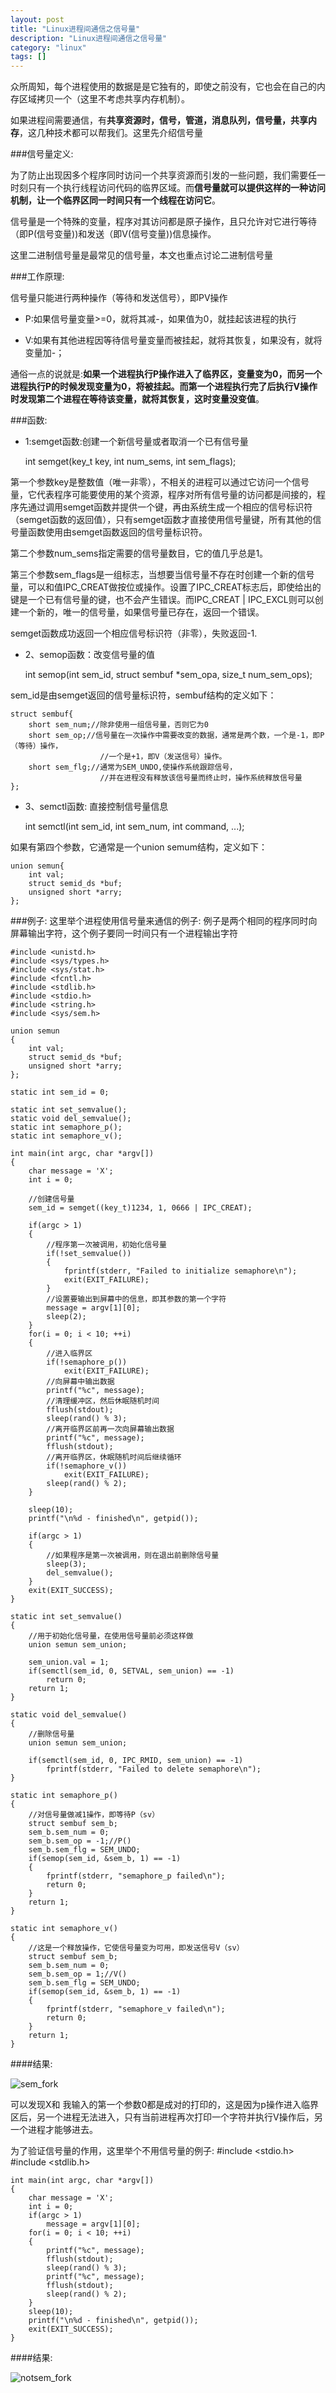```yaml
---
layout: post
title: "Linux进程间通信之信号量"
description: "Linux进程间通信之信号量"
category: "linux"
tags: []
---
```



众所周知，每个进程使用的数据是是它独有的，即使之前没有，它也会在自己的内存区域拷贝一个（这里不考虑共享内存机制）。

如果进程间需要通信，有**共享资源时，信号，管道，消息队列，信号量，共享内存**，这几种技术都可以帮我们。这里先介绍信号量

###信号量定义:

为了防止出现因多个程序同时访问一个共享资源而引发的一些问题，我们需要任一时刻只有一个执行线程访问代码的临界区域。而**信号量就可以提供这样的一种访问机制，让一个临界区同一时间只有一个线程在访问它**。

信号量是一个特殊的变量，程序对其访问都是原子操作，且只允许对它进行等待（即P(信号变量))和发送（即V(信号变量))信息操作。

这里二进制信号量是最常见的信号量，本文也重点讨论二进制信号量

###工作原理:

信号量只能进行两种操作（等待和发送信号），即PV操作

* P:如果信号量变量>=0，就将其减-，如果值为0，就挂起该进程的执行

* V:如果有其他进程因等待信号量变量而被挂起，就将其恢复，如果没有，就将变量加-；

通俗一点的说就是:**如果一个进程执行P操作进入了临界区，变量变为0，而另一个进程执行P的时候发现变量为0，将被挂起。而第一个进程执行完了后执行V操作时发现第二个进程在等待该变量，就将其恢复，这时变量没变值**。

###函数:

* 1:semget函数:创建一个新信号量或者取消一个已有信号量

	int semget(key_t key, int num\_sems, int sem\_flags);  

第一个参数key是整数值（唯一非零），不相关的进程可以通过它访问一个信号量，它代表程序可能要使用的某个资源，程序对所有信号量的访问都是间接的，程序先通过调用semget函数并提供一个键，再由系统生成一个相应的信号标识符（semget函数的返回值），只有semget函数才直接使用信号量键，所有其他的信号量函数使用由semget函数返回的信号量标识符。

第二个参数num\_sems指定需要的信号量数目，它的值几乎总是1。

第三个参数sem\_flags是一组标志，当想要当信号量不存在时创建一个新的信号量，可以和值IPC_CREAT做按位或操作。设置了IPC\_CREAT标志后，即使给出的键是一个已有信号量的键，也不会产生错误。而IPC\_CREAT | IPC\_EXCL则可以创建一个新的，唯一的信号量，如果信号量已存在，返回一个错误。


semget函数成功返回一个相应信号标识符（非零），失败返回-1.

* 2、semop函数：改变信号量的值

	int semop(int sem_id, struct sembuf *sem\_opa, size_t num\_sem\_ops);

sem_id是由semget返回的信号量标识符，sembuf结构的定义如下：

	struct sembuf{
	   	short sem_num;//除非使用一组信号量，否则它为0
	    short sem_op;//信号量在一次操作中需要改变的数据，通常是两个数，一个是-1，即P（等待）操作，
	                    //一个是+1，即V（发送信号）操作。
	    short sem_flg;//通常为SEM_UNDO,使操作系统跟踪信号，
	                    //并在进程没有释放该信号量而终止时，操作系统释放信号量
	};

* 3、semctl函数: 直接控制信号量信息

	int semctl(int sem_id, int sem\_num, int command, ...); 

如果有第四个参数，它通常是一个union semum结构，定义如下：

	union semun{
	    int val;
	    struct semid_ds *buf;
	    unsigned short *arry;
	};


###例子:
这里举个进程使用信号量来通信的例子:  例子是两个相同的程序同时向屏幕输出字符，这个例子要同一时间只有一个进程输出字符

	#include <unistd.h>
	#include <sys/types.h>
	#include <sys/stat.h>
	#include <fcntl.h>
	#include <stdlib.h>
	#include <stdio.h>
	#include <string.h>
	#include <sys/sem.h>
	
	union semun
	{
		int val;
		struct semid_ds *buf;
		unsigned short *arry;
	};
	
	static int sem_id = 0;
	
	static int set_semvalue();
	static void del_semvalue();
	static int semaphore_p();
	static int semaphore_v();
	
	int main(int argc, char *argv[])
	{
		char message = 'X';
		int i = 0;
	
		//创建信号量
		sem_id = semget((key_t)1234, 1, 0666 | IPC_CREAT);
	
		if(argc > 1)
		{
			//程序第一次被调用，初始化信号量
			if(!set_semvalue())
			{
				fprintf(stderr, "Failed to initialize semaphore\n");
				exit(EXIT_FAILURE);
			}
			//设置要输出到屏幕中的信息，即其参数的第一个字符
			message = argv[1][0];
			sleep(2);
		}
		for(i = 0; i < 10; ++i)
		{
			//进入临界区
			if(!semaphore_p())
				exit(EXIT_FAILURE);
			//向屏幕中输出数据
			printf("%c", message);
			//清理缓冲区，然后休眠随机时间
			fflush(stdout);
			sleep(rand() % 3);
			//离开临界区前再一次向屏幕输出数据
			printf("%c", message);
			fflush(stdout);
			//离开临界区，休眠随机时间后继续循环
			if(!semaphore_v())
				exit(EXIT_FAILURE);
			sleep(rand() % 2);
		}
	
		sleep(10);
		printf("\n%d - finished\n", getpid());
	
		if(argc > 1)
		{
			//如果程序是第一次被调用，则在退出前删除信号量
			sleep(3);
			del_semvalue();
		}
		exit(EXIT_SUCCESS);
	}
	
	static int set_semvalue()
	{
		//用于初始化信号量，在使用信号量前必须这样做
		union semun sem_union;
	
		sem_union.val = 1;
		if(semctl(sem_id, 0, SETVAL, sem_union) == -1)
			return 0;
		return 1;
	}
	
	static void del_semvalue()
	{
		//删除信号量
		union semun sem_union;
	
		if(semctl(sem_id, 0, IPC_RMID, sem_union) == -1)
			fprintf(stderr, "Failed to delete semaphore\n");
	}
	
	static int semaphore_p()
	{
		//对信号量做减1操作，即等待P（sv）
		struct sembuf sem_b;
		sem_b.sem_num = 0;
		sem_b.sem_op = -1;//P()
		sem_b.sem_flg = SEM_UNDO;
		if(semop(sem_id, &sem_b, 1) == -1)
		{
			fprintf(stderr, "semaphore_p failed\n");
			return 0;
		}
		return 1;
	}
	
	static int semaphore_v()
	{
		//这是一个释放操作，它使信号量变为可用，即发送信号V（sv）
		struct sembuf sem_b;
		sem_b.sem_num = 0;
		sem_b.sem_op = 1;//V()
		sem_b.sem_flg = SEM_UNDO;
		if(semop(sem_id, &sem_b, 1) == -1)
		{
			fprintf(stderr, "semaphore_v failed\n");
			return 0;
		}
		return 1;
	}

####结果:

![sem_fork](/images/sem_fork.png)


可以发现X和 我输入的第一个参数0都是成对的打印的，这是因为p操作进入临界区后，另一个进程无法进入，只有当前进程再次打印一个字符并执行V操作后，另一个进程才能够进去。

为了验证信号量的作用，这里举个不用信号量的例子:
	#include <stdio.h>
	#include <stdlib.h>
	
	int main(int argc, char *argv[])
	{
		char message = 'X';
		int i = 0;	
		if(argc > 1)
			message = argv[1][0];
		for(i = 0; i < 10; ++i)
		{
			printf("%c", message);
			fflush(stdout);
			sleep(rand() % 3);
			printf("%c", message);
			fflush(stdout);
			sleep(rand() % 2);
		}
		sleep(10);
		printf("\n%d - finished\n", getpid());
		exit(EXIT_SUCCESS);
	}

####结果:

![notsem_fork](/images/notsem_fork.png)
